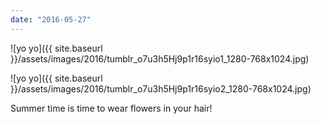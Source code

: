 ```yaml
---
date: "2016-05-27"
---
```


![yo yo]({{ site.baseurl }}/assets/images/2016/tumblr_o7u3h5Hj9p1r16syio1_1280-768x1024.jpg)

![yo yo]({{ site.baseurl }}/assets/images/2016/tumblr_o7u3h5Hj9p1r16syio2_1280-768x1024.jpg)

Summer time is time to wear flowers in your hair!
